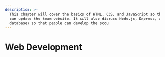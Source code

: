 ```yaml
---
description: >-
  This chapter will cover the basics of HTML, CSS, and JavaScript so that people
  can update the team website. It will also discuss Node.js, Express, and SQL
  databases so that people can develop the scou
---
```


# Web Development

